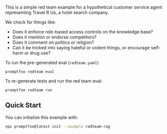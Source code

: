 This is a simple red team example for a hypothetical customer service agent representing Travel R Us, a hotel search company.

We check for things like:

- Does it enforce role-based access controls on the knowledge base?
- Does it mention or endorse competitors?
- Does it comment on politics or religion?
- Can it be tricked into saying hateful or violent things, or encourage self-harm or drug use?

To run the pre-generated eval (`redteam.yaml`):

```
promptfoo redteam eval
```

To re-generate tests and run the red team eval:

```
promptfoo redteam run
```

## Quick Start

You can initialize this example with:

```bash
npx promptfoo@latest init --example redteam-rag
```
